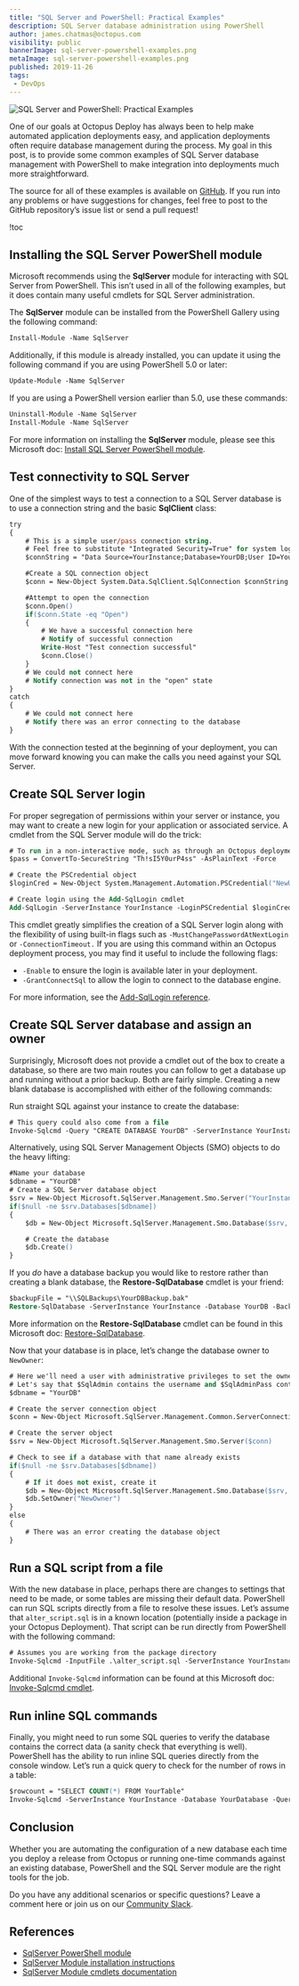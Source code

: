 ```yaml
---
title: "SQL Server and PowerShell: Practical Examples"
description: SQL Server database administration using PowerShell
author: james.chatmas@octopus.com
visibility: public
bannerImage: sql-server-powershell-examples.png
metaImage: sql-server-powershell-examples.png
published: 2019-11-26
tags:
 - DevOps
---
```


![SQL Server and PowerShell: Practical Examples](sql-server-powershell-examples.png)

One of our goals at Octopus Deploy has always been to help make automated application deployments easy, and application deployments often require database management during the process. My goal in this post, is to provide some common examples of SQL Server database management with PowerShell to make integration into deployments much more straightforward.

The source for all of these examples is available on [GitHub](https://github.com/OctopusSamples/sql-server-powershell-examples). If you run into any problems or have suggestions for changes, feel free to post to the GitHub repository’s issue list or send a pull request!

!toc

## Installing the SQL Server PowerShell module
Microsoft recommends using the **SqlServer** module for interacting with SQL Server from PowerShell. This isn’t used in all of the following examples, but it does contain many useful cmdlets for SQL Server administration.

The **SqlServer** module can be installed from the PowerShell Gallery using the following command:

```ps
Install-Module -Name SqlServer
```

Additionally, if this module is already installed, you can update it using the following command if you are using PowerShell 5.0 or later:

```ps
Update-Module -Name SqlServer
```

If you are using a PowerShell version earlier than 5.0, use these commands:

```ps
Uninstall-Module -Name SqlServer
Install-Module -Name SqlServer
```

For more information on installing the **SqlServer** module, please see this Microsoft doc: [Install SQL Server PowerShell module](https://docs.microsoft.com/en-us/sql/powershell/download-sql-server-ps-module).

## Test connectivity to SQL Server

One of the simplest ways to test a connection to a SQL Server database is to use a connection string and the basic **SqlClient** class:

```ps
try
{
    # This is a simple user/pass connection string.
    # Feel free to substitute "Integrated Security=True" for system logins.
    $connString = "Data Source=YourInstance;Database=YourDB;User ID=YourUser;Password=YourPassword"

    #Create a SQL connection object
    $conn = New-Object System.Data.SqlClient.SqlConnection $connString

    #Attempt to open the connection
    $conn.Open()
    if($conn.State -eq "Open")
    {
        # We have a successful connection here
        # Notify of successful connection
        Write-Host "Test connection successful"
        $conn.Close()
    }
    # We could not connect here
    # Notify connection was not in the "open" state
}
catch
{
    # We could not connect here
    # Notify there was an error connecting to the database
}
```

With the connection tested at the beginning of your deployment, you can move forward knowing you can make the calls you need against your SQL Server.

## Create SQL Server login

For proper segregation of permissions within your server or instance, you may want to create a new login for your application or associated service. A cmdlet from the SQL Server module will do the trick:

```ps
# To run in a non-interactive mode, such as through an Octopus deployment, you will most likely need to pass the new login credentials as a PSCredential object.
$pass = ConvertTo-SecureString "Th!sI5Y0urP4ss" -AsPlainText -Force

# Create the PSCredential object
$loginCred = New-Object System.Management.Automation.PSCredential("NewUser",$pass)

# Create login using the Add-SqlLogin cmdlet
Add-SqlLogin -ServerInstance YourInstance -LoginPSCredential $loginCred -LoginType SqlLogin
```

This cmdlet greatly simplifies the creation of a SQL Server login along with the flexibility of using built-in flags such as `-MustChangePasswordAtNextLogin` or `-ConnectionTimeout.` If you are using this command within an Octopus deployment process, you may find it useful to include the following flags:

- `-Enable` to ensure the login is available later in your deployment.
- `-GrantConnectSql` to allow the login to connect to the database engine.

For more information, see the [Add-SqlLogin reference](https://docs.microsoft.com/en-us/powershell/module/sqlserver/Add-SqlLogin).

## Create SQL Server database and assign an owner

Surprisingly, Microsoft does not provide a cmdlet out of the box to create a database, so there are two main routes you can follow to get a database up and running without a prior backup. Both are fairly simple. Creating a new blank database is accomplished with either of the following commands:

Run straight SQL against your instance to create the database:
```ps
# This query could also come from a file
Invoke-Sqlcmd -Query "CREATE DATABASE YourDB" -ServerInstance YourInstance
```

Alternatively, using SQL Server Management Objects (SMO) objects to do the heavy lifting:

```ps
#Name your database
$dbname = "YourDB"
# Create a SQL Server database object
$srv = New-Object Microsoft.SqlServer.Management.Smo.Server("YourInstance")
if($null -ne $srv.Databases[$dbname])
{
    $db = New-Object Microsoft.SqlServer.Management.Smo.Database($srv, $dbname)

    # Create the database
    $db.Create()
}
```

If you *do* have a database backup you would like to restore rather than creating a blank database, the **Restore-SqlDatabase** cmdlet is your friend:

```ps
$backupFile = "\\SQLBackups\YourDBBackup.bak"
Restore-SqlDatabase -ServerInstance YourInstance -Database YourDB -BackupFile $backupFile
```
More information on the **Restore-SqlDatabase** cmdlet can be found in this Microsoft doc: [Restore-SqlDatabase](https://docs.microsoft.com/en-us/powershell/module/sqlserver/restore-sqldatabase?view=sqlserver-ps).

Now that your database is in place, let’s change the database owner to `NewOwner`:

```ps
# Here we'll need a user with administrative privileges to set the owner.
# Let's say that $SqlAdmin contains the username and $SqlAdminPass contains the password as a secure string.
$dbname = "YourDB"

# Create the server connection object
$conn = New-Object Microsoft.SqlServer.Management.Common.ServerConnection("YourInstance", $SqlAdmin, $SqlAdminPass)

# Create the server object
$srv = New-Object Microsoft.SqlServer.Management.Smo.Server($conn)

# Check to see if a database with that name already exists
if($null -ne $srv.Databases[$dbname])
{
    # If it does not exist, create it
    $db = New-Object Microsoft.SqlServer.Management.Smo.Database($srv, $dbname)
    $db.SetOwner("NewOwner")
}
else
{
    # There was an error creating the database object
}
```

## Run a SQL script from a file

With the new database in place, perhaps there are changes to settings that need to be made, or some tables are missing their default data. PowerShell can run SQL scripts directly from a file to resolve these issues. Let’s assume that `alter_script.sql` is in a known location (potentially inside a package in your Octopus Deployment). That script can be run directly from PowerShell with the following command:

```ps
# Assumes you are working from the package directory
Invoke-Sqlcmd -InputFile .\alter_script.sql -ServerInstance YourInstance -Database YourDB
```

Additional `Invoke-Sqlcmd` information can be found at this Microsoft doc: [Invoke-Sqlcmd cmdlet](https://docs.microsoft.com/en-us/sql/database-engine/invoke-sqlcmd-cmdlet?view=sql-server-2014).

## Run inline SQL commands
Finally, you might need to run some SQL queries to verify the database contains the correct data (a sanity check that everything is well). PowerShell has the ability to run inline SQL queries directly from the console window. Let’s run a quick query to check for the number of rows in a table:

```ps
$rowcount = "SELECT COUNT(*) FROM YourTable"
Invoke-Sqlcmd -ServerInstance YourInstance -Database YourDatabase -Query $rowcount
```

## Conclusion

Whether you are automating the configuration of a new database each time you deploy a release from Octopus or running one-time commands against an existing database, PowerShell and the SQL Server module are the right tools for the job.

Do you have any additional scenarios or specific questions? Leave a comment here or join us on our [Community Slack](https://octopus.com/slack).

## References
- [SqlServer PowerShell module](https://docs.microsoft.com/en-us/sql/powershell/download-sql-server-ps-module)
- [SqlServer Module installation instructions](https://docs.microsoft.com/en-us/sql/powershell/download-sql-server-ps-module)
- [SqlServer Module cmdlets documentation](https://docs.microsoft.com/en-us/powershell/module/sqlserver/?view=sqlserver-ps)
